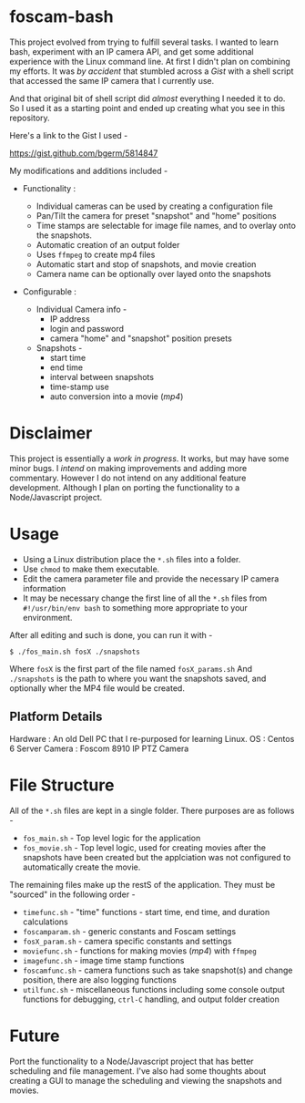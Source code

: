 # foscam-bash

This project evolved from trying to fulfill several tasks. I wanted to learn bash, experiment with an IP camera API, and get some additional experience with the Linux command line. At first I didn't plan on combining my efforts. It was *by accident* that stumbled across a *Gist* with a shell script that accessed the same IP camera that I currently use.

And that original bit of shell script did *almost* everything I needed it to do. So I used it as a starting point and ended up creating what you see in this repository.

Here's a link to the Gist I used - 

<https://gist.github.com/bgerm/5814847>

My modifications and additions included - 

* Functionality :
  * Individual cameras can be used by creating a configuration file
  * Pan/Tilt the camera for preset "snapshot" and "home" positions
  * Time stamps are selectable for image file names, and to overlay onto the snapshots.
  * Automatic creation of an output folder
  * Uses `ffmpeg` to create mp4 files
  * Automatic start and stop of snapshots, and movie creation
  * Camera name can be optionally over layed onto the snapshots

* Configurable :
  * Individual Camera info - 
    * IP address
    * login and password
    * camera "home" and "snapshot" position presets
  * Snapshots - 
    * start time
    * end time
    * interval between snapshots
    * time-stamp use
    * auto conversion into a movie (*mp4*)

# Disclaimer

This project is essentially a *work in progress*. It works, but may have some minor bugs. I *intend* on making improvements and adding more commentary. However I do not intend on any additional feature development. Although I plan on porting the functionality to a Node/Javascript project. 

# Usage

* Using a Linux distribution place the `*.sh` files into a folder. 
* Use `chmod` to make them executable. 
* Edit the camera parameter file and provide the necessary IP camera information
* It may be necessary change the first line of all the `*.sh` files from `#!/usr/bin/env bash` to something more appropriate to your environment.

After all editing and such is done, you can run it with - 

```
$ ./fos_main.sh fosX ./snapshots
```

Where `fosX` is the first part of the file named `fosX_params.sh`
And `./snapshots` is the path to where you want the snapshots saved, and optionally wher the MP4 file would be created.

## Platform Details

Hardware : An old Dell PC that I re-purposed for learning Linux.
OS : Centos 6 Server
Camera : Foscom 8910 IP PTZ Camera

# File Structure

All of the `*.sh` files are kept in a single folder. There purposes are as follows - 

* `fos_main.sh` - Top level logic for the application
* `fos_movie.sh` - Top level logic, used for creating movies after the snapshots have been created but the applciation was not configured to automatically create the movie.

The remaining files make up the restS of the application. They must be "sourced" in the following order - 

* `timefunc.sh` - "time" functions - start time, end time, and duration calculations
* `foscamparam.sh` - generic constants and Foscam settings
* `fosX_param.sh` - camera specific constants and settings
* `moviefunc.sh` - functions for making movies (*mp4*) with `ffmpeg`
* `imagefunc.sh` - image time stamp functions
* `foscamfunc.sh` - camera functions such as take snapshot(s) and change position, there are also logging functions
* `utilfunc.sh` - miscellaneous functions including some console output functions for debugging, `ctrl-C` handling, and output folder creation

# Future

Port the functionality to a Node/Javascript project that has better scheduling and file management. I've also had some thoughts about creating a GUI to manage the scheduling and viewing the snapshots and movies.
